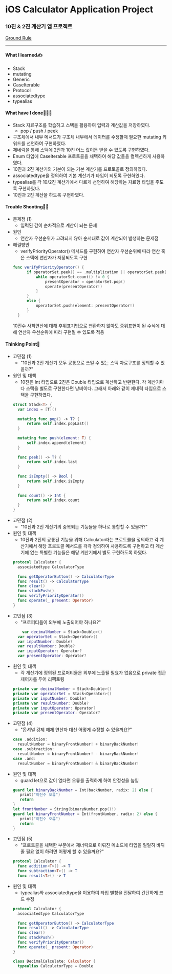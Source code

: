 # iOS Calculator Application Project
### 10진 & 2진 계산기 앱 프로젝트
[Ground Rule](https://github.com/GREENOVER/ios-calculator-app/blob/main/GroundRule.md)
***
#### What I learned✍️
- Stack
- mutating
- Generic
- CaseIterable
- Protocol
- associatedtype
- typealias

#### What have I done🧑🏻‍💻
- Stack 자료구조를 학습하고 스택을 활용하여 입력과 계산값을 저장하였다.
  - pop / push / peek
- 구조체에서 내부 메서드가 구조체 내부에서 데이터를 수정할때 필요한 mutating 키워드를 선언하여 구현하였다.
- 제네릭을 통해 스택에 2진과 10진 어느 값이든 받을 수 있도록 구현하였다.
- Enum 타입에 CaseIterable 프로토콜을 채택하여 해당 값들을 컬렉션하게 사용하였다.
- 10진과 2진 계산기의 기본이 되는 기본 계산기를 프로토콜로 정의하였다.
- associatedtype을 정의하여 기본 계산기가 타입이 되도록 구현하였다.
- typealias를 각 10/2진 계산기에서 다르게 선언하여 해당하는 자료형 타입을 주도록 구현하였다.
- 10진과 2진 계산을 하도록 구현하였다.

#### Trouble Shooting👨‍🔧
- 문제점 (1)
  - 입력된 값이 순차적으로 계산이 되는 문제
- 원인
  - 연산자 우선순위가 고려되지 않아 순서대로 값이 계산되어 발생하는 문제점
- 해결방안
  - verifyPriorityOperator() 메서드를 구현하여 연산자 우선순위에 따라 연산 혹은 스택에 연산자가 저장되도록 구현
  ```swift
  func verifyPriorityOperator() {
        if operatorSet.peek() == .multiplication || operatorSet.peek() == .division || operatorSet.peek() == .sum {
            while operatorSet.count() != 0 {
                presentOperator = operatorSet.pop()
                operate(presentOperator!)
            }
        }
        else {
            operatorSet.push(element: presentOperator!)
        }
    }
  ```
  10진수 사칙연산에 대해 후위표기법으로 변환하지 않아도 중위표현이 된 수식에 대해 연산자 우선순위에 따라 구현될 수 있도록 적용


#### Thinking Point🤔
- 고민점 (1)
  - "10진과 2진 계산기 모두 공통으로 쓰일 수 있는 스택 자료구조를 정의할 수 있을까?"
- 원인 및 대책
  - 10진은 Int 타입으로 2진은 Double 타입으로 계산하고 반환한다. 각 계산기마다 스택을 별도로 구현한다면 낭비이다. 그래서 아래와 같이 제네릭 타입으로 스택을 구현하였다.
  ```swift
  struct Stack<T> {
    var index = [T]()
    
    mutating func pop() -> T? {
        return self.index.popLast()
    }
    
    mutating func push(element: T) {
        self.index.append(element)
    }
    
    func peek() -> T? {
        return self.index.last
    }
    
    func isEmpty() -> Bool {
        return self.index.isEmpty
    }
    
    func count() -> Int {
        return self.index.count
    }
  }
  ```
- 고민점 (2)
  - "10진과 2진 계산기의 중복되는 기능들을 하나로 통합할 수 있을까?"
- 원인 및 대책
  - 10진과 2진의 공통된 기능을 위해 Calculator라는 프로토콜을 정의하고 각 계산기에서 해당 프로토콜 메서드를 각각 정의하여 사용하도록 구현하고 타 계산기에 없는 특별한 기능들은 해당 계산기에서 별도 구현하도록 하였다.
  ```swift
  protocol Calculator {
    associatedtype CalculatorType
    
    func getOperatorButton() -> CalculatorType
    func result() -> CalculatorType
    func clear()
    func stackPush()
    func verifyPriorityOperator()
    func operate(_ present: Operator)
  }
  ```
- 고민점 (3)
  - "프로퍼티들이 외부에 노출되어야 하나요?"
  ```swift
      var decimalNumber = Stack<Double>()
    var operatorSet = Stack<Operator>()
    var inputNumber: Double?
    var resultNumber: Double?
    var inputOperator: Operator?
    var presentOperator: Operator?
  ```
- 원인 및 대책
  - 각 계산기에 정의된 프로퍼티들은 외부에 노출될 필요가 없음으로 private 접근제어자를 두어 리팩토링
  ```swift
  private var decimalNumber = Stack<Double>()
  private var operatorSet = Stack<Operator>()
  private var inputNumber: Double?
  private var resultNumber: Double?
  private var inputOperator: Operator?
  private var presentOperator: Operator?
  ```
- 고민점 (4)
  - "옵셔널 강제 해제 연산자 대신 어떻게 수정할 수 있을까요?"
  ```swift
  case .addition:
    resultNumber = binaryFrontNumber! + binaryBackNumber!
  case .subtraction:
    resultNumber = binaryFrontNumber! - binaryBackNumber!
  case .and:
    resultNumber = binaryFrontNumber! & binaryBackNumber!
  ```
- 원인 및 대책
  - guard let으로 값이 없다면 오류를 출력하게 하여 안정성을 높임
  ```swift
  guard let binaryBackNumber = Int(backNumber, radix: 2) else {
     print("이진수 오류")
     return
  }
  let frontNumber = String(binaryNumber.pop()!)
  guard let binaryFrontNumber = Int(frontNumber, radix: 2) else {
     print("이진수 오류")
     return
  }
  ```
- 고민점 (5)
  - "프로토콜을 채택한 부분에서 제너릭으로 이뤄진 메소드에 타입을 일일히 바꿔줄 필요 없이 하려면 어떻게 할 수 있을까요?"
  ```swift
  protocol Calculator {
    func addition<T>() -> T
    func subtraction<T>() -> T
    func result<T>() -> T
  ```
- 원인 및 대책
  - typealias와 associatedtype을 이용하여 타입 별칭을 전달하여 간단하게 코드 수정
  ```swift
  protocol Calculator {
    associatedtype CalculatorType
    
    func getOperatorButton() -> CalculatorType
    func result() -> CalculatorType
    func clear()
    func stackPush()
    func verifyPriorityOperator()
    func operate(_ present: Operator)
  }
  ```
  ```swift
  class DecimalCalculate: Calculator {
    typealias CalculatorType = Double
  ```
   
